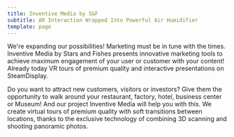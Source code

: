 ```yaml
---
title: Inventive Media by S&F
subtitle: AR Interaction Wrapped Into Powerful Air Humidifier
template: page
---
```

We're expanding our possibilities! Marketing must be in tune with the times. Inventive Media by Stars and Fishes presents innovative marketing tools to achieve maximum engagement of your user or customer with your content! Already today VR tours of premium quality and interactive presentations on SteamDisplay.

Do you want to attract new customers, visitors or investors? Give them the opportunity to walk around your restaurant, factory, hotel, business center or Museum! And our project Inventive Media will help you with this. We create virtual tours of premium quality with soft transitions between locations, thanks to the exclusive technology of combining 3D scanning and shooting panoramic photos.
